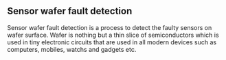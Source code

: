 ## **Sensor wafer fault detection**

Sensor wafer fault detection is a process to detect the faulty sensors on wafer surface. Wafer is nothing but a thin slice of semiconductors which is used in tiny electronic circuits that are used in all modern devices such as computers, mobiles, watchs and gadgets etc.
